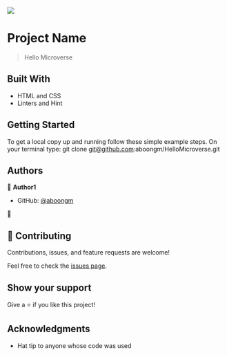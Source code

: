 ![](https://img.shields.io/badge/Microverse-blueviolet)

# Project Name

> Hello Microverse

## Built With

- HTML and CSS
- Linters and Hint

## Getting Started

To get a local copy up and running follow these simple example steps.
On your terminal type: git clone git@github.com:aboongm/HelloMicroverse.git

## Authors

👤 **Author1**

- GitHub: [@aboongm](https://github.com/aboongm)

👤

## 🤝 Contributing

Contributions, issues, and feature requests are welcome!

Feel free to check the [issues page](../../issues/).

## Show your support

Give a ⭐️ if you like this project!

## Acknowledgments

- Hat tip to anyone whose code was used
